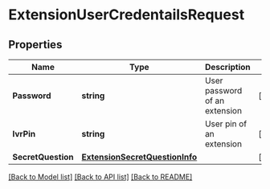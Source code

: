 # ExtensionUserCredentailsRequest

## Properties
Name | Type | Description | Notes
------------ | ------------- | ------------- | -------------
**Password** | **string** | User password of an extension | [optional] 
**IvrPin** | **string** | User pin of an extension | [optional] 
**SecretQuestion** | [**ExtensionSecretQuestionInfo**](ExtensionSecretQuestionInfo.md) |  | [optional] 

[[Back to Model list]](../README.md#documentation-for-models) [[Back to API list]](../README.md#documentation-for-api-endpoints) [[Back to README]](../README.md)


